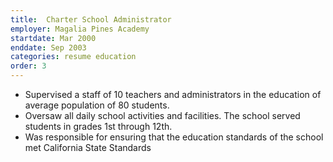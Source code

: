 ```yaml
---
title:  Charter School Administrator
employer: Magalia Pines Academy
startdate: Mar 2000
enddate: Sep 2003
categories: resume education
order: 3
---
```


  - Supervised a staff of 10 teachers and administrators in the education of average population of 80 students. 
  - Oversaw all daily school activities and facilities. The school served students in grades 1st through 12th. 
  - Was responsible for ensuring that the education standards of the school met California State Standards